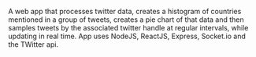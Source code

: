 A web app that processes twitter data, creates a histogram of countries mentioned in a group of tweets, creates a pie chart of that data and then samples tweets by the associated twitter handle at regular intervals, while updating in real time. App uses NodeJS, ReactJS, Express, Socket.io and the TWitter api.
